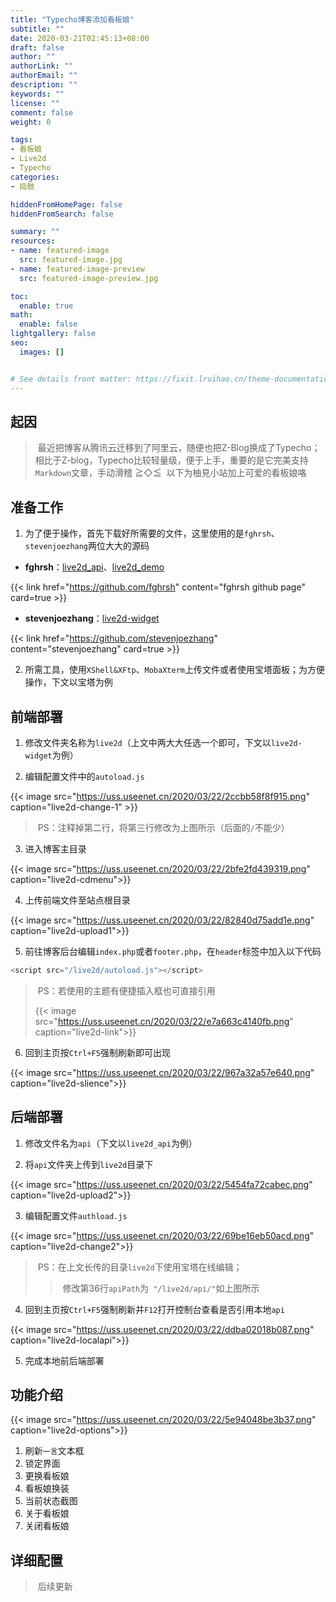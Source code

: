 ```yaml
---
title: "Typecho博客添加看板娘"
subtitle: ""
date: 2020-03-21T02:45:13+08:00
draft: false
author: ""
authorLink: ""
authorEmail: ""
description: ""
keywords: ""
license: ""
comment: false
weight: 0

tags:
- 看板娘
- Live2d
- Typecho
categories:
- 捣鼓

hiddenFromHomePage: false
hiddenFromSearch: false

summary: ""
resources:
- name: featured-image
  src: featured-image.jpg
- name: featured-image-preview
  src: featured-image-preview.jpg

toc:
  enable: true
math:
  enable: false
lightgallery: false
seo:
  images: []


# See details front matter: https://fixit.lruihao.cn/theme-documentation-content/#front-matter
---
```


## 起因
> 最近把博客从腾讯云迁移到了阿里云，随便也把Z-Blog换成了Typecho；相比于Z-blog，Typecho比较轻量级，便于上手，重要的是它完美支持`Markdown`文章，手动滑稽 ≧◇≦
> 以下为柚見小站加上可爱的看板娘咯

## 准备工作

1. 为了便于操作，首先下载好所需要的文件，这里使用的是`fghrsh`、`stevenjoezhang`两位大大的源码

<!-- - [fghrsh](https://github.com/fghrsh)/ -->
- **fghrsh**：[live2d_api](https://github.com/fghrsh/live2d_api)、[live2d_demo](https://github.com/fghrsh/live2d_demo)
  
{{< link href="https://github.com/fghrsh" content="fghrsh github page" card=true >}}

<!-- - [stevenjoezhang](https://github.com/stevenjoezhang)/ -->
- **stevenjoezhang**：[live2d-widget](https://github.com/stevenjoezhang/live2d-widget)

{{< link href="https://github.com/stevenjoezhang" content="stevenjoezhang" card=true >}}

2. 所需工具，使用`XShell&XFtp`、`MobaXterm`上传文件或者使用宝塔面板；为方便操作，下文以宝塔为例

## 前端部署

1. 修改文件夹名称为`live2d`（上文中两大大任选一个即可，下文以`live2d-widget`为例）

2. 编辑配置文件中的`autoload.js`

<!-- ![live2d-change1.png](https://uss.useenet.cn/2020/03/22/2ccbb58f8f915.png) -->
{{< image src="https://uss.useenet.cn/2020/03/22/2ccbb58f8f915.png" caption="live2d-change-1" >}}
> PS：注释掉第二行，将第三行修改为上图所示（后面的`/`不能少）

3. 进入博客主目录  

<!--  ![live2d-cdmenu.png](https://uss.useenet.cn/2020/03/22/2bfe2fd439319.png) -->
{{< image src="https://uss.useenet.cn/2020/03/22/2bfe2fd439319.png" caption="live2d-cdmenu">}}

4. 上传前端文件至站点根目录

<!-- ![live2d-upload1.png](https://uss.useenet.cn/2020/03/22/82840d75add1e.png) -->
{{< image src="https://uss.useenet.cn/2020/03/22/82840d75add1e.png" caption="live2d-upload1">}}

5. 前往博客后台编辑`index.php`或者`footer.php`，在`header`标签中加入以下代码

``` javascript
<script src="/live2d/autoload.js"></script>
```

> PS：若使用的主题有便捷插入框也可直接引用
>
> {{< image src="https://uss.useenet.cn/2020/03/22/e7a663c4140fb.png" caption="live2d-link">}}
<!-- >![live2d-linkjs.png](https://uss.useenet.cn/2020/03/22/e7a663c4140fb.png) -->

6. 回到主页按`Ctrl+F5`强制刷新即可出现

<!-- ![live2d-slience.png](https://uss.useenet.cn/2020/03/22/967a32a57e640.png) -->
{{< image src="https://uss.useenet.cn/2020/03/22/967a32a57e640.png" caption="live2d-slience">}}

## 后端部署

1. 修改文件名为`api`（下文以`live2d_api`为例）

2. 将`api`文件夹上传到`live2d`目录下

<!-- ![live2d-upload2.png](https://uss.useenet.cn/2020/03/22/5454fa72cabec.png) -->
{{< image src="https://uss.useenet.cn/2020/03/22/5454fa72cabec.png" caption="live2d-upload2">}}

3. 编辑配置文件`authload.js`

<!-- ![live2d-change2.png](https://uss.useenet.cn/2020/03/22/69be16eb50acd.png) -->
{{< image src="https://uss.useenet.cn/2020/03/22/69be16eb50acd.png" caption="live2d-change2">}}

> PS：在上文长传的目录`live2d`下使用宝塔在线编辑；
>> 修改第36行`apiPath`为` "/live2d/api/"`如上图所示

4. 回到主页按`Ctrl+F5`强制刷新并`F12`打开控制台查看是否引用本地`api`

<!-- ![live2d-localapi.png](https://uss.useenet.cn/2020/03/22/ddba02018b087.png) -->
{{< image src="https://uss.useenet.cn/2020/03/22/ddba02018b087.png" caption="live2d-localapi">}}

5. 完成本地前后端部署

## 功能介绍

<!-- ![live2d-options.png](https://uss.useenet.cn/2020/03/22/5e94048be3b37.png) -->
{{< image src="https://uss.useenet.cn/2020/03/22/5e94048be3b37.png" caption="live2d-options">}}

1. 刷新`一言`文本框
2. 锁定界面
3. 更换看板娘
4. 看板娘换装
5. 当前状态截图
6. 关于看板娘
7. 关闭看板娘

## 详细配置

> 后续更新